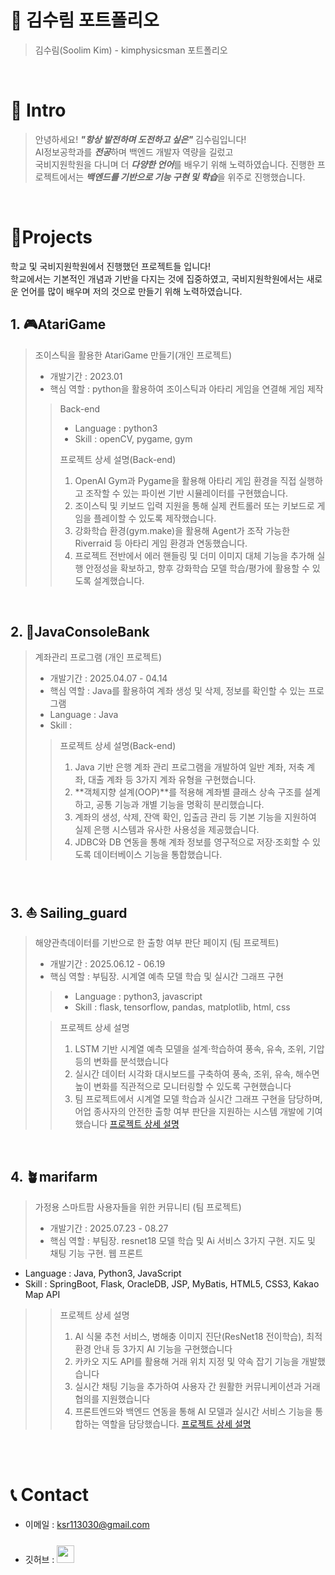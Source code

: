 # 📜 김수림 포트폴리오

> 김수림(Soolim Kim) - kimphysicsman 포트폴리오

<br />

# 👋 Intro

> 안녕하세요! ***"항상 발전하며 도전하고 싶은"*** 김수림입니다!  
> AI정보공학과를 ***전공***하며 백엔드 개발자 역량을 길렀고  
> 국비지원학원을 다니며 더 ***다양한 언어***를 배우기 위해 노력하였습니다.
> 진행한 프로젝트에서는 ***백엔드를 기반으로 기능 구현 및 학습***을 위주로 진행했습니다.

<br />

# 📝Projects
학교 및 국비지원학원에서 진행했던 프로젝트들 입니다!  
학교에서는 기본적인 개념과 기반을 다지는 것에 집중하였고, 
국비지원학원에서는 새로운 언어를 많이 배우며 저의 것으로 만들기 위해 노력하였습니다.

## 1. 🎮AtariGame 

> 조이스틱을 활용한 AtariGame 만들기(개인 프로젝트)
>
> - 개발기간 : 2023.01
> - 핵심 역할 : python을 활용하여 조이스틱과 아타리 게임을 연결해 게임 제작
>
>> Back-end
>> - Language : python3  
>> - Skill : openCV, pygame, gym
>> 
>> 프로젝트 상세 설명(Back-end)
>> 1. OpenAI Gym과 Pygame을 활용해 아타리 게임 환경을 직접 실행하고 조작할 수 있는 파이썬 기반 시뮬레이터를 구현했습니다.
>> 2. 조이스틱 및 키보드 입력 지원을 통해 실제 컨트롤러 또는 키보드로 게임을 플레이할 수 있도록 제작했습니다.
>> 3. 강화학습 환경(gym.make)을 활용해 Agent가 조작 가능한 Riverraid 등 아타리 게임 환경과 연동했습니다.
>> 4. 프로젝트 전반에서 에러 핸들링 및 더미 이미지 대체 기능을 추가해 실행 안정성을 확보하고, 향후 강화학습 모델 학습/평가에 활용할 수 있도록 설계했습니다.
>

<br />

## 2. 🏦JavaConsoleBank

> 계좌관리 프로그램 (개인 프로젝트)
>
> - 개발기간 : 2025.04.07 - 04.14
> - 핵심 역할 : Java를 활용하여 계좌 생성 및 삭제, 정보를 확인할 수 있는 프로그램 
> - Language : Java
> - Skill : 
>
>> 프로젝트 상세 설명(Back-end)
>> 1. Java 기반 은행 계좌 관리 프로그램을 개발하여 일반 계좌, 저축 계좌, 대출 계좌 등 3가지 계좌 유형을 구현했습니다.
>> 2. **객체지향 설계(OOP)**를 적용해 계좌별 클래스 상속 구조를 설계하고, 공통 기능과 개별 기능을 명확히 분리했습니다.
>> 3. 계좌의 생성, 삭제, 잔액 확인, 입출금 관리 등 기본 기능을 지원하여 실제 은행 시스템과 유사한 사용성을 제공했습니다.
>> 4. JDBC와 DB 연동을 통해 계좌 정보를 영구적으로 저장·조회할 수 있도록 데이터베이스 기능을 통합했습니다.
>

<br />

## 3. ⛵ Sailing_guard

> 해양관측데이터를 기반으로 한 출항 여부 판단 페이지 (팀 프로젝트)
>
> - 개발기간 : 2025.06.12 - 06.19
> - 핵심 역할 : 부팀장. 시계열 예측 모델 학습 및 실시간 그래프 구현
>> - Language : python3, javascript
>> - Skill : flask, tensorflow, pandas, matplotlib, html, css 
>
>> 프로젝트 상세 설명
>> 1. LSTM 기반 시계열 예측 모델을 설계·학습하여 풍속, 유속, 조위, 기압 등의 변화를 분석했습니다
>> 2. 실시간 데이터 시각화 대시보드를 구축하여 풍속, 조위, 유속, 해수면 높이 변화를 직관적으로 모니터링할 수 있도록 구현했습니다
>> 3. 팀 프로젝트에서 시계열 모델 학습과 실시간 그래프 구현을 담당하며, 어업 종사자의 안전한 출항 여부 판단을 지원하는 시스템 개발에 기여했습니다
>> [프로젝트 상세 설명](https://drive.google.com/file/d/1QuWxg1ZF3oiTHVU9Cs058oUakZpUe_If/view?usp=sharing)
<br />

## 4. 🪴marifarm

> 가정용 스마트팜 사용자들을 위한 커뮤니티 (팀 프로젝트)
>
> - 개발기간 : 2025.07.23 - 08.27
> - 핵심 역할 : 부팀장. resnet18 모델 학습 및 Ai 서비스 3가지 구현. 지도 및 채팅 기능 구현. 웹 프론트 
- Language : Java, Python3, JavaScript
- Skill : SpringBoot, Flask, OracleDB, JSP, MyBatis, HTML5, CSS3, Kakao Map API
>
>> 프로젝트 상세 설명
>> 1. AI 식물 추천 서비스, 병해충 이미지 진단(ResNet18 전이학습), 최적 환경 안내 등 3가지 AI 기능을 구현했습니다
>> 2. 카카오 지도 API를 활용해 거래 위치 지정 및 약속 잡기 기능을 개발했습니다
>> 3. 실시간 채팅 기능을 추가하여 사용자 간 원활한 커뮤니케이션과 거래 협의를 지원했습니다
>> 4. 프론트엔드와 백엔드 연동을 통해 AI 모델과 실시간 서비스 기능을 통합하는 역할을 담당했습니다.
>> [프로젝트 상세 설명](https://drive.google.com/file/d/1QuWxg1ZF3oiTHVU9Cs058oUakZpUe_If/view?usp=sharing)

<br />
<br />

# 📞 Contact

- 이메일 : ksr113030@gmail.com
- 깃허브 : <a href="https://github.com/tnfla1130">
  <img src="https://user-images.githubusercontent.com/68724828/185908612-22f4d219-78a7-4de7-bb02-deecaa63bffa.png" height="28px" style="margin-top: 10px" />
  </a>

  </a>
